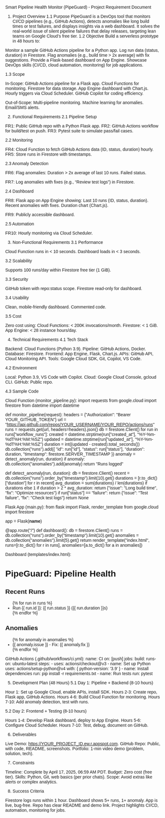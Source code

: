 Smart Pipeline Health Monitor (PipeGuard) - Project Requirement Document
1. Project Overview
1.1 Purpose
PipeGuard is a DevOps tool that monitors CI/CD pipelines (e.g., GitHub Actions), detects anomalies like long build times or test failures, and displays insights via a web dashboard. It solves the real-world issue of silent pipeline failures that delay releases, targeting lean teams on Google Cloud’s free tier.
1.2 Objective
Build a serverless prototype in 48 hours to:

Monitor a sample GitHub Actions pipeline for a Python app.
Log run data (status, duration) in Firestore.
Flag anomalies (e.g., build time > 2x average) with fix suggestions.
Provide a Flask-based dashboard on App Engine.
Showcase DevOps skills (CI/CD, cloud automation, monitoring) for job applications.

1.3 Scope

In-Scope:
GitHub Actions pipeline for a Flask app.
Cloud Functions for monitoring.
Firestore for data storage.
App Engine dashboard with Chart.js.
Hourly triggers via Cloud Scheduler.
GitHub Copilot for coding efficiency.


Out-of-Scope:
Multi-pipeline monitoring.
Machine learning for anomalies.
Email/SMS alerts.




2. Functional Requirements
2.1 Pipeline Setup

FR1: Public GitHub repo with a Python Flask app.
FR2: GitHub Actions workflow for build/test on push.
FR3: Pytest suite to simulate pass/fail cases.

2.2 Monitoring

FR4: Cloud Function to fetch GitHub Actions data (ID, status, duration) hourly.
FR5: Store runs in Firestore with timestamps.

2.3 Anomaly Detection

FR6: Flag anomalies:
Duration > 2x average of last 10 runs.
Failed status.


FR7: Log anomalies with fixes (e.g., “Review test logs”) in Firestore.

2.4 Dashboard

FR8: Flask app on App Engine showing:
Last 10 runs (ID, status, duration).
Recent anomalies with fixes.
Duration chart (Chart.js).


FR9: Publicly accessible dashboard.

2.5 Automation

FR10: Hourly monitoring via Cloud Scheduler.


3. Non-Functional Requirements
3.1 Performance

Cloud Function runs in < 10 seconds.
Dashboard loads in < 3 seconds.

3.2 Scalability

Supports 100 runs/day within Firestore free tier (1 GiB).

3.3 Security

GitHub token with repo:status scope.
Firestore read-only for dashboard.

3.4 Usability

Clean, mobile-friendly dashboard.
Commented code.

3.5 Cost

Zero cost using:
Cloud Functions: < 200K invocations/month.
Firestore: < 1 GiB.
App Engine: < 28 instance hours/day.




4. Technical Requirements
4.1 Tech Stack

Backend: Cloud Functions (Python 3.9).
Pipeline: GitHub Actions, Docker.
Database: Firestore.
Frontend: App Engine, Flask, Chart.js.
APIs: GitHub API, Cloud Monitoring API.
Tools: Google Cloud SDK, Git, Copilot, VS Code.

4.2 Environment

Local: Python 3.9, VS Code with Copilot.
Cloud: Google Cloud Console, gcloud CLI.
GitHub: Public repo.

4.3 Sample Code

Cloud Function (monitor_pipeline.py):
import requests
from google.cloud import firestore
from datetime import datetime

def monitor_pipeline(request):
    headers = {"Authorization": "Bearer YOUR_GITHUB_TOKEN"}
    url = "https://api.github.com/repos/YOUR_USERNAME/YOUR_REPO/actions/runs"
    runs = requests.get(url, headers=headers).json()
    db = firestore.Client()
    for run in runs["workflow_runs"]:
        created = datetime.strptime(run["created_at"], "%Y-%m-%dT%H:%M:%SZ")
        updated = datetime.strptime(run["updated_at"], "%Y-%m-%dT%H:%M:%SZ")
        duration = int((updated - created).total_seconds())
        db.collection("runs").add({
            "id": run["id"],
            "status": run["status"],
            "duration": duration,
            "timestamp": firestore.SERVER_TIMESTAMP
        })
        anomaly = detect_anomaly(run, duration)
        if anomaly:
            db.collection("anomalies").add(anomaly)
    return "Runs logged"

def detect_anomaly(run, duration):
    db = firestore.Client()
    recent = db.collection("runs").order_by("timestamp").limit(10).get()
    durations = [r.to_dict()["duration"] for r in recent]
    avg_duration = sum(durations) / len(durations) if durations else 1
    if duration > 2 * avg_duration:
        return {"issue": "Long build time", "fix": "Optimize resources"}
    if run["status"] == "failure":
        return {"issue": "Test failure", "fix": "Check test logs"}
    return None


Flask App (main.py):
from flask import Flask, render_template
from google.cloud import firestore

app = Flask(__name__)

@app.route("/")
def dashboard():
    db = firestore.Client()
    runs = db.collection("runs").order_by("timestamp").limit(10).get()
    anomalies = db.collection("anomalies").limit(5).get()
    return render_template("index.html",
                          runs=[r.to_dict() for r in runs],
                          anomalies=[a.to_dict() for a in anomalies])


Dashboard (templates/index.html):
<!DOCTYPE html>
<html>
<head>
  <title>PipeGuard</title>
  <script src="https://cdn.jsdelivr.net/npm/chart.js"></script>
  <style>
    body { font-family: Arial; margin: 20px; }
    canvas { max-width: 600px; }
  </style>
</head>
<body>
  <h1>PipeGuard: Pipeline Health</h1>
  <h2>Recent Runs</h2>
  <ul>
    {% for run in runs %}
      <li>Run {{ run.id }}: {{ run.status }} ({{ run.duration }}s)</li>
    {% endfor %}
  </ul>
  <h2>Anomalies</h2>
  <ul>
    {% for anomaly in anomalies %}
      <li>{{ anomaly.issue }} - Fix: {{ anomaly.fix }}</li>
    {% endfor %}
  </ul>
  <canvas id="durationChart"></canvas>
  <script>
    new Chart(document.getElementById("durationChart"), {
      type: "line",
      data: {
        labels: [{% for run in runs %}"Run {{ run.id }}",{% endfor %}],
        datasets: [{
          label: "Build Duration (s)",
          data: [{% for run in runs %}{{ run.duration }},{% endfor %}],
          borderColor: "blue",
          fill: false
        }]
      }
    });
  </script>
</body>
</html>


GitHub Actions (.github/workflows/ci.yml):
name: CI
on: [push]
jobs:
  build:
    runs-on: ubuntu-latest
    steps:
      - uses: actions/checkout@v3
      - name: Set up Python
        uses: actions/setup-python@v4
        with: { python-version: '3.9' }
      - name: Install dependencies
        run: pip install -r requirements.txt
      - name: Run tests
        run: pytest




5. Development Plan (48 Hours)
5.1 Day 1: Pipeline + Backend (8-10 hours)

Hour 1: Set up Google Cloud, enable APIs, install SDK.
Hours 2-3: Create repo, Flask app, GitHub Actions.
Hours 4-6: Build Cloud Function for monitoring.
Hours 7-10: Add anomaly detection, test with runs.

5.2 Day 2: Frontend + Testing (8-10 hours)

Hours 1-4: Develop Flask dashboard, deploy to App Engine.
Hours 5-6: Configure Cloud Scheduler.
Hours 7-10: Test, debug, document on GitHub.


6. Deliverables

Live Demo: https://YOUR_PROJECT_ID.ew.r.appspot.com.
GitHub Repo: Public, with code, README, screenshots.
Portfolio: 1-min video demo (problem, solution, tech).


7. Constraints

Timeline: Complete by April 17, 2025, 06:59 AM PDT.
Budget: Zero cost (free tier).
Skills: Python, Git, web basics (per prior chats).
Scope: Avoid extras like alerts or complex analytics.


8. Success Criteria

Firestore logs runs within 1 hour.
Dashboard shows 5+ runs, 1+ anomaly.
App is live, bug-free.
Repo has clear README and demo link.
Project highlights CI/CD, automation, monitoring for jobs.

